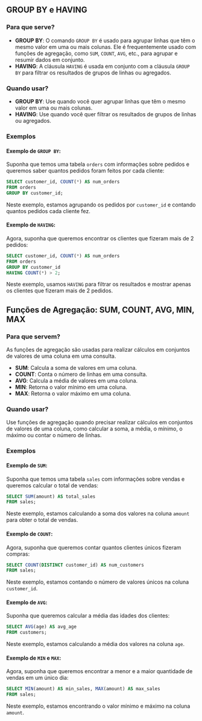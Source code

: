 ## GROUP BY e HAVING

### Para que serve?
- **GROUP BY**: O comando `GROUP BY` é usado para agrupar linhas que têm o mesmo valor em uma ou mais colunas. Ele é frequentemente usado com funções de agregação, como `SUM`, `COUNT`, `AVG`, etc., para agrupar e resumir dados em conjunto.
- **HAVING**: A cláusula `HAVING` é usada em conjunto com a cláusula `GROUP BY` para filtrar os resultados de grupos de linhas ou agregados.

### Quando usar?
- **GROUP BY**: Use quando você quer agrupar linhas que têm o mesmo valor em uma ou mais colunas.
- **HAVING**: Use quando você quer filtrar os resultados de grupos de linhas ou agregados.

### Exemplos

#### Exemplo de `GROUP BY`:

Suponha que temos uma tabela `orders` com informações sobre pedidos e queremos saber quantos pedidos foram feitos por cada cliente:

```sql
SELECT customer_id, COUNT(*) AS num_orders
FROM orders
GROUP BY customer_id;
```

Neste exemplo, estamos agrupando os pedidos por `customer_id` e contando quantos pedidos cada cliente fez.

#### Exemplo de `HAVING`:

Agora, suponha que queremos encontrar os clientes que fizeram mais de 2 pedidos:

```sql
SELECT customer_id, COUNT(*) AS num_orders
FROM orders
GROUP BY customer_id
HAVING COUNT(*) > 2;
```

Neste exemplo, usamos `HAVING` para filtrar os resultados e mostrar apenas os clientes que fizeram mais de 2 pedidos.

## Funções de Agregação: SUM, COUNT, AVG, MIN, MAX

### Para que servem?
As funções de agregação são usadas para realizar cálculos em conjuntos de valores de uma coluna em uma consulta.

- **SUM**: Calcula a soma de valores em uma coluna.
- **COUNT**: Conta o número de linhas em uma consulta.
- **AVG**: Calcula a média de valores em uma coluna.
- **MIN**: Retorna o valor mínimo em uma coluna.
- **MAX**: Retorna o valor máximo em uma coluna.

### Quando usar?
Use funções de agregação quando precisar realizar cálculos em conjuntos de valores de uma coluna, como calcular a soma, a média, o mínimo, o máximo ou contar o número de linhas.

### Exemplos

#### Exemplo de `SUM`:

Suponha que temos uma tabela `sales` com informações sobre vendas e queremos calcular o total de vendas:

```sql
SELECT SUM(amount) AS total_sales
FROM sales;
```

Neste exemplo, estamos calculando a soma dos valores na coluna `amount` para obter o total de vendas.

#### Exemplo de `COUNT`:

Agora, suponha que queremos contar quantos clientes únicos fizeram compras:

```sql
SELECT COUNT(DISTINCT customer_id) AS num_customers
FROM sales;
```

Neste exemplo, estamos contando o número de valores únicos na coluna `customer_id`.

#### Exemplo de `AVG`:

Suponha que queremos calcular a média das idades dos clientes:

```sql
SELECT AVG(age) AS avg_age
FROM customers;
```

Neste exemplo, estamos calculando a média dos valores na coluna `age`.

#### Exemplo de `MIN` e `MAX`:

Agora, suponha que queremos encontrar a menor e a maior quantidade de vendas em um único dia:

```sql
SELECT MIN(amount) AS min_sales, MAX(amount) AS max_sales
FROM sales;
```

Neste exemplo, estamos encontrando o valor mínimo e máximo na coluna `amount`.

